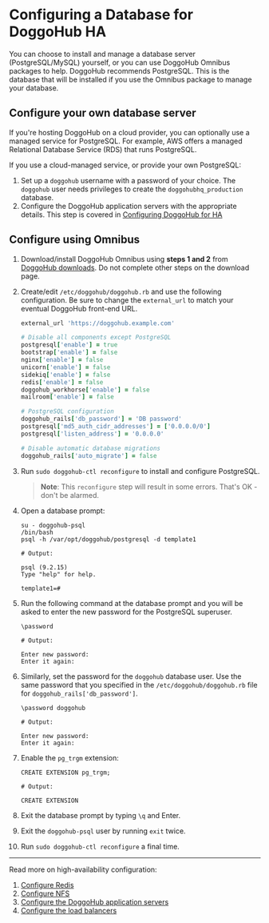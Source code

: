 # Configuring a Database for DoggoHub HA

You can choose to install and manage a database server (PostgreSQL/MySQL)
yourself, or you can use DoggoHub Omnibus packages to help. DoggoHub recommends
PostgreSQL. This is the database that will be installed if you use the
Omnibus package to manage your database.

## Configure your own database server

If you're hosting DoggoHub on a cloud provider, you can optionally use a
managed service for PostgreSQL. For example, AWS offers a managed Relational
Database Service (RDS) that runs PostgreSQL.

If you use a cloud-managed service, or provide your own PostgreSQL:

1. Set up a `doggohub` username with a password of your choice. The `doggohub` user
   needs privileges to create the `doggohubhq_production` database.
1. Configure the DoggoHub application servers with the appropriate details.
   This step is covered in [Configuring DoggoHub for HA](doggohub.md)

## Configure using Omnibus

1. Download/install DoggoHub Omnibus using **steps 1 and 2** from
   [DoggoHub downloads](https://about.doggohub.com/downloads). Do not complete other
   steps on the download page.
1. Create/edit `/etc/doggohub/doggohub.rb` and use the following configuration.
   Be sure to change the `external_url` to match your eventual DoggoHub front-end
   URL.

    ```ruby
    external_url 'https://doggohub.example.com'

    # Disable all components except PostgreSQL
    postgresql['enable'] = true
    bootstrap['enable'] = false
    nginx['enable'] = false
    unicorn['enable'] = false
    sidekiq['enable'] = false
    redis['enable'] = false
    doggohub_workhorse['enable'] = false
    mailroom['enable'] = false

    # PostgreSQL configuration
    doggohub_rails['db_password'] = 'DB password'
    postgresql['md5_auth_cidr_addresses'] = ['0.0.0.0/0']
    postgresql['listen_address'] = '0.0.0.0'

    # Disable automatic database migrations
    doggohub_rails['auto_migrate'] = false
    ```

1. Run `sudo doggohub-ctl reconfigure` to install and configure PostgreSQL.

    > **Note**: This `reconfigure` step will result in some errors.
      That's OK - don't be alarmed.

1. Open a database prompt:

    ```
    su - doggohub-psql
    /bin/bash
    psql -h /var/opt/doggohub/postgresql -d template1

    # Output:

    psql (9.2.15)
    Type "help" for help.

    template1=#
    ```

1. Run the following command at the database prompt and you will be asked to
   enter the new password for the PostgreSQL superuser.

    ```
    \password

    # Output:

    Enter new password:
    Enter it again:
    ```

1. Similarly, set the password for the `doggohub` database user. Use the same
   password that you specified in the `/etc/doggohub/doggohub.rb` file for
   `doggohub_rails['db_password']`.

    ```
    \password doggohub

    # Output:

    Enter new password:
    Enter it again:
    ```

1. Enable the `pg_trgm` extension:
    ```
    CREATE EXTENSION pg_trgm;

    # Output:

    CREATE EXTENSION
    ```
1. Exit the database prompt by typing `\q` and Enter.
1. Exit the `doggohub-psql` user by running `exit` twice.
1. Run `sudo doggohub-ctl reconfigure` a final time.

---

Read more on high-availability configuration:

1. [Configure Redis](redis.md)
1. [Configure NFS](nfs.md)
1. [Configure the DoggoHub application servers](doggohub.md)
1. [Configure the load balancers](load_balancer.md)
